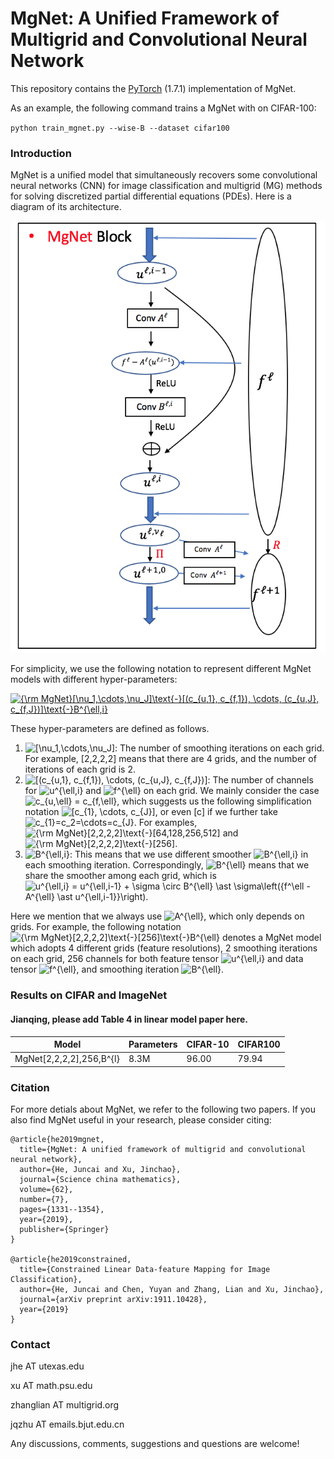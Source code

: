 # MgNet: A Unified Framework of Multigrid and Convolutional Neural Network
This repository contains the [PyTorch](https://pytorch.org/) (1.7.1) implementation of MgNet. 

As an example, the following command trains a MgNet with  on CIFAR-100:

`python train_mgnet.py --wise-B --dataset cifar100`

### Introduction

MgNet is a unified model that simultaneously recovers some convolutional neural networks (CNN) for image classification and multigrid (MG) methods for solving discretized partial differential equations (PDEs). Here is a diagram of its architecture.

![MgNet](./figures/MgNet.png)

For simplicity, we use the following notation to represent different MgNet models with different hyper-parameters: 

<a href="https://www.codecogs.com/eqnedit.php?latex={\rm&space;MgNet}[\nu_1,\cdots,\nu_J]\text{-}[(c_{u,1},&space;c_{f,1}),&space;\cdots,&space;(c_{u,J},&space;c_{f,J})]\text{-}B^{\ell,i}" target="_blank"><img src="https://latex.codecogs.com/gif.latex?{\rm&space;MgNet}[\nu_1,\cdots,\nu_J]\text{-}[(c_{u,1},&space;c_{f,1}),&space;\cdots,&space;(c_{u,J},&space;c_{f,J})]\text{-}B^{\ell,i}" title="{\rm MgNet}[\nu_1,\cdots,\nu_J]\text{-}[(c_{u,1}, c_{f,1}), \cdots, (c_{u,J}, c_{f,J})]\text{-}B^{\ell,i}" /></a>

These hyper-parameters are defined as follows. 

1. <img src="https://latex.codecogs.com/gif.latex?[\nu_1,\cdots,\nu_J]" title="[\nu_1,\cdots,\nu_J]" />: The number of smoothing iterations on each grid. For example, [2,2,2,2] means that there are 4 grids, and the number of iterations of each grid is 2.
2. <img src="https://latex.codecogs.com/gif.latex?[(c_{u,1},&space;c_{f,1}),&space;\cdots,&space;(c_{u,J},&space;c_{f,J})]" title="[(c_{u,1}, c_{f,1}), \cdots, (c_{u,J}, c_{f,J})]" />: The number of channels for <img src="https://latex.codecogs.com/gif.latex?u^{\ell,i}" title="u^{\ell,i}" /> and <img src="https://latex.codecogs.com/gif.latex?f^{\ell}" title="f^{\ell}" /> on each grid. We mainly consider the case <img src="https://latex.codecogs.com/gif.latex?c_{u,\ell}&space;=&space;c_{f,\ell}" title="c_{u,\ell} = c_{f,\ell}" />, which suggests us the following simplification notation <img src="https://latex.codecogs.com/gif.latex?[c_{1},&space;\cdots,&space;c_{J}]" title="[c_{1}, \cdots, c_{J}]" />, or even [c] if we further take <img src="https://latex.codecogs.com/gif.latex?c_{1}=c_2=\cdots=c_{J}" title="c_{1}=c_2=\cdots=c_{J}" />. For examples, <img src="https://latex.codecogs.com/gif.latex?{\rm&space;MgNet}[2,2,2,2]\text{-}[64,128,256,512]" title="{\rm MgNet}[2,2,2,2]\text{-}[64,128,256,512]" /> and <img src="https://latex.codecogs.com/gif.latex?{\rm&space;MgNet}[2,2,2,2]\text{-}[256]" title="{\rm MgNet}[2,2,2,2]\text{-}[256]" />.
3. <img src="https://latex.codecogs.com/gif.latex?B^{\ell,i}" title="B^{\ell,i}" />: This means that we use different smoother <img src="https://latex.codecogs.com/gif.latex?B^{\ell,i}" title="B^{\ell,i}" /> in each smoothing iteration. Correspondingly, <img src="https://latex.codecogs.com/gif.latex?B^{\ell}" title="B^{\ell}" /> means that we share the smoother among each grid, which is <img src="https://latex.codecogs.com/gif.latex?u^{\ell,i}&space;=&space;u^{\ell,i-1}&space;&plus;&space;\sigma&space;\circ&space;B^{\ell}&space;\ast&space;\sigma\left({f^\ell&space;-&space;A^{\ell}&space;\ast&space;u^{\ell,i-1}}\right)." title="u^{\ell,i} = u^{\ell,i-1} + \sigma \circ B^{\ell} \ast \sigma\left({f^\ell - A^{\ell} \ast u^{\ell,i-1}}\right)." /> 

Here we mention that we always use <img src="https://latex.codecogs.com/gif.latex?A^{\ell}" title="A^{\ell}" />, which only depends on grids. For example, the following notation <img src="https://latex.codecogs.com/gif.latex?{\rm&space;MgNet}[2,2,2,2]\text{-}[256]\text{-}B^{\ell}" title="{\rm MgNet}[2,2,2,2]\text{-}[256]\text{-}B^{\ell}" /> denotes a MgNet model which adopts 4 different grids (feature resolutions), 2 smoothing iterations on each grid, 256 channels for both feature tensor <img src="https://latex.codecogs.com/gif.latex?u^{\ell,i}" title="u^{\ell,i}" /> and data tensor <img src="https://latex.codecogs.com/gif.latex?f^{\ell}" title="f^{\ell}" />, and smoothing iteration <img src="https://latex.codecogs.com/gif.latex?B^{\ell}" title="B^{\ell}" />. 

### Results on CIFAR and ImageNet

#### **Jianqing, please add Table 4 in linear model paper here.** 

Model                    | Parameters | CIFAR-10 | CIFAR100
-----                       | -----           | -----        |  ------
MgNet[2,2,2,2],256,B^{l} |  8.3M          | 96.00       | 79.94





### Citation

For more detials about MgNet, we refer to the following two papers. If you also find MgNet useful in your research, please consider citing:

```
@article{he2019mgnet,
  title={MgNet: A unified framework of multigrid and convolutional neural network},
  author={He, Juncai and Xu, Jinchao},
  journal={Science china mathematics},
  volume={62},
  number={7},
  pages={1331--1354},
  year={2019},
  publisher={Springer}
}

@article{he2019constrained,
  title={Constrained Linear Data-feature Mapping for Image Classification},
  author={He, Juncai and Chen, Yuyan and Zhang, Lian and Xu, Jinchao},
  journal={arXiv preprint arXiv:1911.10428},
  year={2019}
}
```

### Contact

jhe AT utexas.edu

xu AT math.psu.edu

zhanglian AT multigrid.org

jqzhu AT emails.bjut.edu.cn

Any discussions, comments, suggestions and questions are welcome!

